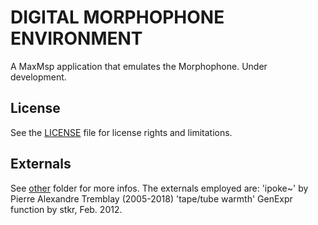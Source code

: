 # DIGITAL MORPHOPHONE ENVIRONMENT
A MaxMsp application that emulates the Morphophone. Under development.

## License
See the [LICENSE](LICENSE.md) file for license rights and limitations.

## Externals
See [other](other) folder for more infos. The externals employed are:
'ipoke~' by Pierre Alexandre Tremblay (2005-2018)
'tape/tube warmth' GenExpr function by stkr, Feb. 2012.
